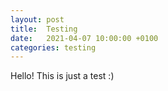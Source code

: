 ```yaml
---
layout: post
title:  Testing
date:   2021-04-07 10:00:00 +0100
categories: testing
---
```

Hello! This is just a test :)